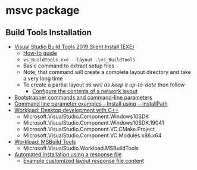 # msvc package

## Build Tools Installation

* [Visual Studio Build Tools 2019 Silent Install (EXE)](https://aka.ms/vs/16/release/vs_BuildTools.exe)
  * [How-to guide](https://silentinstallhq.com/visual-studio-build-tools-2019-silent-install-how-to-guide/)
  * `vs_BuildTools.exe --layout .\vs_BuildTools`
  * Basic command to extract setup files
  * Note, that command will create a complete layout directory and take a very long time
  * To create a partial layout _as well as keep it up-to-date_ then follow
    * [Configure the contents of a network layout](https://docs.microsoft.com/en-us/visualstudio/install/create-a-network-installation-of-visual-studio?view=vs-2022#configure-the-contents-of-a-network-layout) 
* [Bootstrapper commands and command-line parameters](https://docs.microsoft.com/en-us/visualstudio/install/use-command-line-parameters-to-install-visual-studio?view=vs-2022#bootstrapper-commands-and-command-line-parameters)
* [Command line parameter examples - Install using --installPath](https://docs.microsoft.com/en-us/visualstudio/install/command-line-parameter-examples?view=vs-2022#install-using---installpath)
* [Workload: Desktop development with C++](https://docs.microsoft.com/en-us/visualstudio/install/workload-component-id-vs-build-tools?view=vs-2022&preserve-view=true#desktop-development-with-c)
  * Microsoft.VisualStudio.Component.Windows10SDK
  * Microsoft.VisualStudio.Component.Windows10SDK.19041
  * Microsoft.VisualStudio.Component.VC.CMake.Project
  * Microsoft.VisualStudio.Component.VC.Modules.x86.x64
* [Workload: MSBuild Tools](https://docs.microsoft.com/en-us/visualstudio/install/workload-component-id-vs-build-tools?view=vs-2022&preserve-view=true#msbuild-tools)
  * Microsoft.VisualStudio.Workload.MSBuildTools
* [Automated installation using a response file](https://docs.microsoft.com/en-us/visualstudio/install/automated-installation-with-response-file)
  * [Example customized layout response file content](https://docs.microsoft.com/en-us/visualstudio/install/automated-installation-with-response-file?view=vs-2022#example-customized-layout-response-file-content)